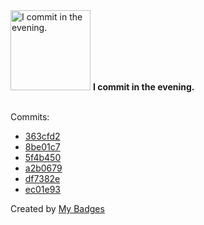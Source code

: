 <img src="https://my-badges.github.io/my-badges/evening-commits.png" alt="I commit in the evening." title="I commit in the evening." width="128">
<strong>I commit in the evening.</strong>
<br><br>

Commits:

- <a href="https://github.com/lexxns/TerraformBuilder/commit/363cfd2aba7dcf25bcdcb17ecea75547c237ccd1">363cfd2</a>
- <a href="https://github.com/lexxns/rust-game/commit/8be01c7882d14aef9d03801c5e4036a3fd2b847f">8be01c7</a>
- <a href="https://github.com/lexxns/rust-game/commit/5f4b45037af271a844b0da9c122f49c0615ae3ad">5f4b450</a>
- <a href="https://github.com/lexxns/rust-game/commit/a2b0679d79100b6169182898e07e13ae50a13ab5">a2b0679</a>
- <a href="https://github.com/lexxns/rust-game/commit/df7382efd278cb1e4072c82a742dc5637e243e36">df7382e</a>
- <a href="https://github.com/lexxns/rust-game/commit/ec01e935e9e81859fd9eb1e6601520c03e7e8ec0">ec01e93</a>


Created by <a href="https://github.com/my-badges/my-badges">My Badges</a>